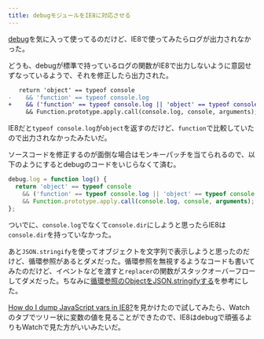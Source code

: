 ```yaml
---
title: debugモジュールをIE8に対応させる
---
```

[debug](https://github.com/visionmedia/debug)を気に入って使ってるのだけど、IE8で使ってみたらログが出力されなかった。

どうも、debugが標準で持っているログの関数がIE8で出力しないように意図せずなっているようで、それを修正したら出力された。

```diff
   return 'object' == typeof console
-    && 'function' == typeof console.log
+    && ('function' == typeof console.log || 'object' == typeof console.log)
     && Function.prototype.apply.call(console.log, console, arguments);
```

IE8だと`typeof console.log`が`object`を返すのだけど、`function`で比較していたので出力されなかったみたいだ。

ソースコードを修正するのが面倒な場合はモンキーパッチを当てられるので、以下のようにするとdebugのコードをいじらなくて済む。

```js
debug.log = function log() {
  return 'object' == typeof console
    && ('function' == typeof console.log || 'object' == typeof console.log)
    && Function.prototype.apply.call(console.log, console, arguments);
};
```

ついでに、`console.log`でなくて`console.dir`にしようと思ったらIE8は`console.dir`を持っていなかった。

あと`JSON.stringify`を使ってオブジェクトを文字列で表示しようと思ったのだけど、循環参照があるとダメだった。循環参照を無視するようなコードも書いてみたのだけど、イベントなどを渡すと`replacer`の関数がスタックオーバーフローしてダメだった。ちなみに[循環参照のObjectをJSON.stringifyする](http://blog.geta6.net/post/65114518444/object-json-stringify)を参考にした。

[How do I dump JavaScript vars in IE8?](http://stackoverflow.com/questions/1956384/how-do-i-dump-javascript-vars-in-ie8)を見かけたので試してみたら、Watchのタブでツリー状に変数の値を見ることができたので、IE8はdebugで頑張るよりもWatchで見た方がいいみたいだ。
